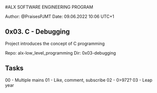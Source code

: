 #ALX SOFTWARE ENGINEERING PROGRAM 

Author:		@PraisesPJMT
Date:		09.06.2022 10:06 UTC+1


## 0x03. C - Debugging
Project introduces the concept of C programming

Repo:	alx-low_level_programming
Dir:	0x03-debugging

## Tasks
00 - Multiple mains
01 - Like, comment, subscribe
02 - 0>972?
03 - Leap year
